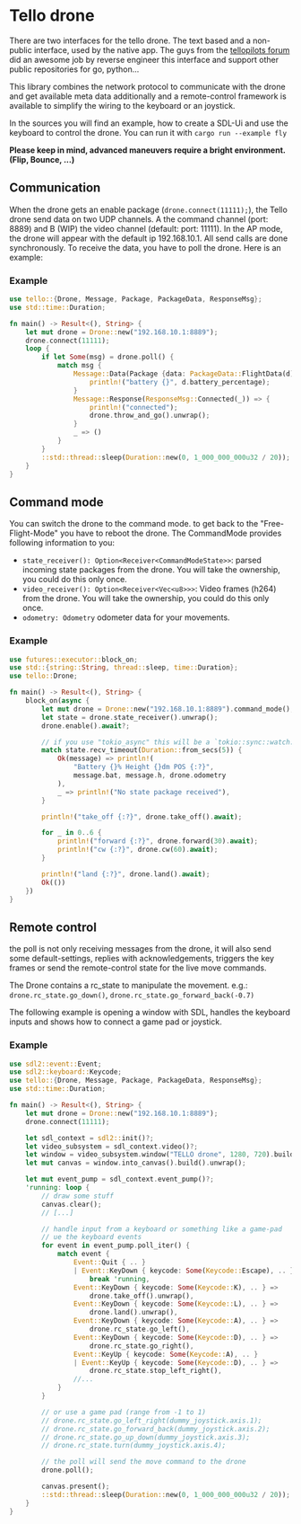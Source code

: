 # Tello drone

There are two interfaces for the tello drone. The text based and a
non-public interface, used by the native app. The guys from the
[tellopilots forum](https://tellopilots.com/) did an awesome job by
reverse engineer this interface and support other public repositories
for go, python...

This library combines the network protocol to communicate with the drone and get
available meta data additionally and a remote-control framework is available to
simplify the wiring to the keyboard or an joystick.

In the sources you will find an example, how to create a SDL-Ui and use
the keyboard to control the drone. You can run it with `cargo run --example fly`

**Please keep in mind, advanced maneuvers require a bright environment. (Flip, Bounce, ...)**

## Communication

When the drone gets an enable package (`drone.connect(11111);`), the Tello drone
send data on two UDP channels. A the command channel (port: 8889) and B (WIP) the
video channel (default: port: 11111). In the AP mode, the drone will appear with
the default ip 192.168.10.1. All send calls are done synchronously.
To receive the data, you have to poll the drone. Here is an example:

### Example

```rust
use tello::{Drone, Message, Package, PackageData, ResponseMsg};
use std::time::Duration;

fn main() -> Result<(), String> {
    let mut drone = Drone::new("192.168.10.1:8889");
    drone.connect(11111);
    loop {
        if let Some(msg) = drone.poll() {
            match msg {
                Message::Data(Package {data: PackageData::FlightData(d), ..}) => {
                    println!("battery {}", d.battery_percentage);
                }
                Message::Response(ResponseMsg::Connected(_)) => {
                    println!("connected");
                    drone.throw_and_go().unwrap();
                }
                _ => ()
            }
        }
        ::std::thread::sleep(Duration::new(0, 1_000_000_000u32 / 20));
    }
}
```

## Command mode

You can switch the drone to the command mode. to get back to the "Free-Flight-Mode" you have to reboot the drone.
The CommandMode provides following information to you:

-   `state_receiver(): Option<Receiver<CommandModeState>>`: parsed incoming state packages from the drone. You will take the ownership, you could do this only once.
-   `video_receiver(): Option<Receiver<Vec<u8>>>`: Video frames (h264) from the drone. You will take the ownership, you could do this only once.
-   `odometry: Odometry` odometer data for your movements.

### Example

```rust
use futures::executor::block_on;
use std::{string::String, thread::sleep, time::Duration};
use tello::Drone;

fn main() -> Result<(), String> {
    block_on(async {
        let mut drone = Drone::new("192.168.10.1:8889").command_mode();
        let state = drone.state_receiver().unwrap();
        drone.enable().await?;

        // if you use "tokio_async" this will be a `tokio::sync::watch::Receiver`
        match state.recv_timeout(Duration::from_secs(5)) {
            Ok(message) => println!(
                "Battery {}% Height {}dm POS {:?}",
                message.bat, message.h, drone.odometry
            ),
            _ => println!("No state package received"),
        }

        println!("take_off {:?}", drone.take_off().await);

        for _ in 0..6 {
            println!("forward {:?}", drone.forward(30).await);
            println!("cw {:?}", drone.cw(60).await);
        }

        println!("land {:?}", drone.land().await);
        Ok(())
    })
}
```

## Remote control

the poll is not only receiving messages from the drone, it will also send some default-settings, replies with acknowledgements, triggers the key frames or send the remote-control state for the live move commands.

The Drone contains a rc_state to manipulate the movement. e.g.: `drone.rc_state.go_down()`, `drone.rc_state.go_forward_back(-0.7)`

The following example is opening a window with SDL, handles the keyboard inputs and shows how to connect a game pad or joystick.

### Example

```rust
use sdl2::event::Event;
use sdl2::keyboard::Keycode;
use tello::{Drone, Message, Package, PackageData, ResponseMsg};
use std::time::Duration;

fn main() -> Result<(), String> {
    let mut drone = Drone::new("192.168.10.1:8889");
    drone.connect(11111);

    let sdl_context = sdl2::init()?;
    let video_subsystem = sdl_context.video()?;
    let window = video_subsystem.window("TELLO drone", 1280, 720).build().unwrap();
    let mut canvas = window.into_canvas().build().unwrap();

    let mut event_pump = sdl_context.event_pump()?;
    'running: loop {
        // draw some stuff
        canvas.clear();
        // [...]

        // handle input from a keyboard or something like a game-pad
        // ue the keyboard events
        for event in event_pump.poll_iter() {
            match event {
                Event::Quit { .. }
                | Event::KeyDown { keycode: Some(Keycode::Escape), .. } =>
                    break 'running,
                Event::KeyDown { keycode: Some(Keycode::K), .. } =>
                    drone.take_off().unwrap(),
                Event::KeyDown { keycode: Some(Keycode::L), .. } =>
                    drone.land().unwrap(),
                Event::KeyDown { keycode: Some(Keycode::A), .. } =>
                    drone.rc_state.go_left(),
                Event::KeyDown { keycode: Some(Keycode::D), .. } =>
                    drone.rc_state.go_right(),
                Event::KeyUp { keycode: Some(Keycode::A), .. }
                | Event::KeyUp { keycode: Some(Keycode::D), .. } =>
                    drone.rc_state.stop_left_right(),
                //...
            }
        }

        // or use a game pad (range from -1 to 1)
        // drone.rc_state.go_left_right(dummy_joystick.axis.1);
        // drone.rc_state.go_forward_back(dummy_joystick.axis.2);
        // drone.rc_state.go_up_down(dummy_joystick.axis.3);
        // drone.rc_state.turn(dummy_joystick.axis.4);

        // the poll will send the move command to the drone
        drone.poll();

        canvas.present();
        ::std::thread::sleep(Duration::new(0, 1_000_000_000u32 / 20));
    }
}
```
